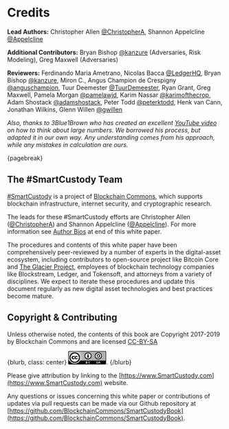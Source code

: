 # Credits #

**Lead Authors:** Christopher Allen [@ChristopherA](https://twitter.com/ChristopherA), Shannon Appelcline [@Appelcline](https://twitter.com/Appelcline)

**Additional Contributors:** Bryan Bishop [@kanzure](https://twitter.com/kanzure) (Adversaries, Risk Modeling), Greg Maxwell (Adversaries)

**Reviewers:** Ferdinando Maria Ametrano, Nicolas Bacca [@LedgerHQ](https://twitter.com/LedgerHQ), Bryan Bishop [@kanzure](https://twitter.com/kanzure), Miron C., Angus Champion de Crespigny [@anguschampion](https://twitter.com/AngusChampion), Tuur Deemester [@TuurDemeester](https://twitter.com/TuurDemeester), Ryan Grant, Greg Maxwell, Pamela Morgan [@pamelawjd](https://twitter.com/pamelawjd), Karim Nassar [@karimofthecrop](https://twitter.com/karimofthecrop), Adam Shostack [@adamshostack](https://twitter.com/adamshostack), Peter Todd [@peterktodd](https://twitter.com/peterktodd), Henk van Cann, Jonathan Wilkins, Glenn Willen [@gwillen](https://twitter.com/gwillen)

_Also, thanks to 3Blue1Brown who has created an excellent [*YouTube video*](https://www.youtube.com/watch?v=S9JGmA5_unY) on how to think about large numbers. We borrowed his process, but adapted it in our own way. Any understanding comes from his approach, while any mistakes in calculation are ours._

{pagebreak}

## The #SmartCustody Team

[#SmartCustody](https://www.SmartCustody.com) is a project of [Blockchain Commons](https://www.BlockchainCommons.com), which supports blockchain infrastructure, internet security, and cryptographic research.

The leads for these #SmartCustody efforts are Christopher Allen ([@ChristopherA](https://twitter.com/ChristopherA)) and Shannon Appelcline ([@Appelcline](https://twitter.com/Appelcline)). For more information see [Author Bios](#author-bios) at end of this white paper.

The procedures and contents of this white paper have been comprehensively peer-reviewed by a number of experts in the digital-asset ecosystem, including contributors to open-source project like Bitcoin Core and [The Glacier Project](https://glacierprotocol.org/), employees of blockchain technology companies like Blockstream, Ledger, and Tokensoft, and attorneys from a variety of disciplines. We expect to iterate these procedures and update this document regularly as new digital asset technologies and best practices become mature.

## Copyright & Contributing

Unless otherwise noted, the contents of this book are Copyright 2017-2019 by Blockchain Commons and are licensed [CC-BY-SA](https://creativecommons.org/licenses/by-sa/4.0/) 

{blurb, class: center}
![](resources/cc-by-sa.png).
{/blurb}

Please give attribution by linking to the [https://www.SmartCustody.com](https://www.SmartCustody.com) website.

Any questions or issues concerning this white paper or contributions of updates via pull requests can be made via our Github repository at [https://github.com/BlockchainCommons/SmartCustodyBook](https://github.com/BlockchainCommons/SmartCustodyBook).


